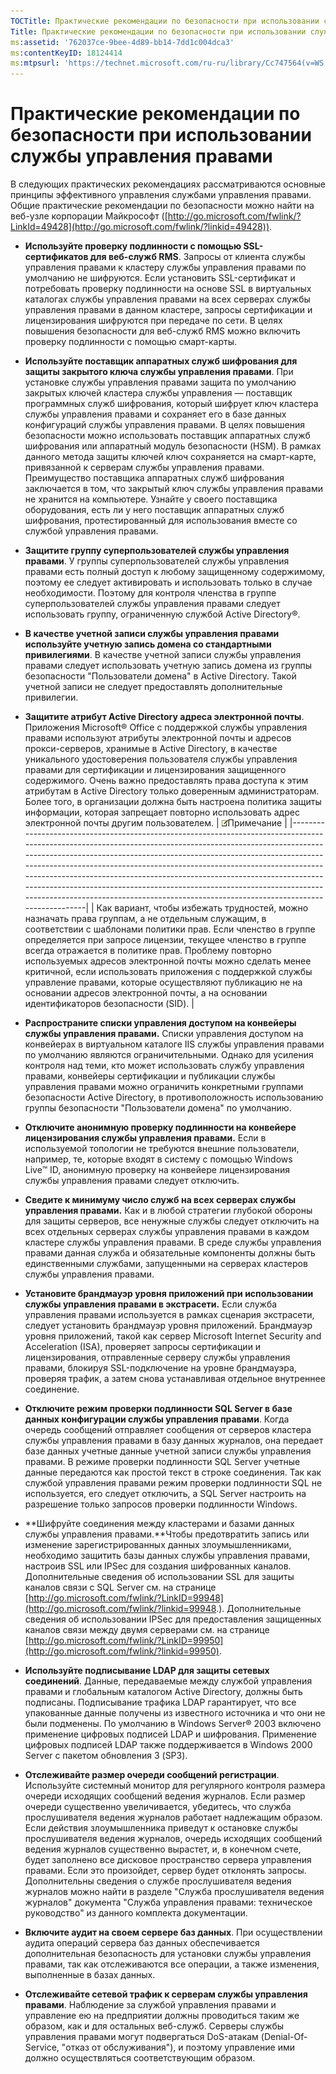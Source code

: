 ```yaml
---
TOCTitle: Практические рекомендации по безопасности при использовании службы управления правами
Title: Практические рекомендации по безопасности при использовании службы управления правами
ms:assetid: '762037ce-9bee-4d89-bb14-7dd1c004dca3'
ms:contentKeyID: 18124414
ms:mtpsurl: 'https://technet.microsoft.com/ru-ru/library/Cc747564(v=WS.10)'
---
```


Практические рекомендации по безопасности при использовании службы управления правами
=====================================================================================

В следующих практических рекомендациях рассматриваются основные принципы эффективного управления службами управления правами. Общие практические рекомендации по безопасности можно найти на веб-узле корпорации Майкрософт ([http://go.microsoft.com/fwlink/?LinkId=49428](http://go.microsoft.com/fwlink/?linkid=49428)).

-   **Используйте проверку подлинности с помощью SSL-сертификатов для веб-служб RMS**. Запросы от клиента службы управления правами к кластеру службы управления правами по умолчанию не шифруются. Если установить SSL-сертификат и потребовать проверку подлинности на основе SSL в виртуальных каталогах службы управления правами на всех серверах службы управления правами в данном кластере, запросы сертификации и лицензирования шифруются при передаче по сети. В целях повышения безопасности для веб-служб RMS можно включить проверку подлинности с помощью смарт-карты.
-   **Используйте поставщик аппаратных служб шифрования для защиты закрытого ключа службы управления правами**. При установке службы управления правами защита по умолчанию закрытых ключей кластера службы управления — поставщик программных служб шифрования, который шифрует ключ кластера службы управления правами и сохраняет его в базе данных конфигураций службы управления правами. В целях повышения безопасности можно использовать поставщик аппаратных служб шифрования или аппаратный модуль безопасности (HSM). В рамках данного метода защиты ключей ключ сохраняется на смарт-карте, привязанной к серверам службы управления правами. Преимущество поставщика аппаратных служб шифрования заключается в том, что закрытый ключ службы управления правами не хранится на компьютере. Узнайте у своего поставщика оборудования, есть ли у него поставщик аппаратных служб шифрования, протестированный для использования вместе со службой управления правами.
-   **Защитите группу суперпользователей службы управления правами**. У группы суперпользователей службы управления правами есть полный доступ к любому защищенному содержимому, поэтому ее следует активировать и использовать только в случае необходимости. Поэтому для контроля членства в группе суперпользователей службы управления правами следует использовать группу, ограниченную службой Active Directory®.
-   **В качестве учетной записи службы управления правами используйте учетную запись домена со стандартными привилегиями**. В качестве учетной записи службы управления правами следует использовать учетную запись домена из группы безопасности "Пользователи домена" в Active Directory. Такой учетной записи не следует предоставлять дополнительные привилегии.
-   **Защитите атрибут Active Directory адреса электронной почты**. Приложения Microsoft® Office с поддержкой службы управления правами используют атрибуты электронной почты и адресов прокси-серверов, хранимые в Active Directory, в качестве уникального удостоверения пользователя службы управления правами для сертификации и лицензирования защищенного содержимого. Очень важно предоставлять права доступа к этим атрибутам в Active Directory только доверенным администраторам. Более того, в организации должна быть настроена политика защиты информации, которая запрещает повторно использовать адрес электронной почты другим пользователем.
    | ![](/security-updates/images/Cc747564.note(WS.10).gif)Примечание                                                                                                                                                                                                                                                                                                                                                                                                                                                                                 |
    |-------------------------------------------------------------------------------------------------------------------------------------------------------------------------------------------------------------------------------------------------------------------------------------------------------------------------------------------------------------------------------------------------------------------------------------------------------------------------------------------------------------------------------------------------------------|
    | Как вариант, чтобы избежать трудностей, можно назначать права группам, а не отдельным служащим, в соответствии с шаблонами политики прав. Если членство в группе определяется при запросе лицензии, текущее членство в группе всегда отражается в политике прав. Проблему повторно используемых адресов электронной почты можно сделать менее критичной, если использовать приложения с поддержкой службы управление правами, которые осуществляют публикацию не на основании адресов электронной почты, а на основании идентификаторов безопасности (SID). |

-   **Распространите списки управления доступом на конвейеры службы управления правами.** Списки управления доступом на конвейерах в виртуальном каталоге IIS службы управления правами по умолчанию являются ограничительными. Однако для усиления контроля над теми, кто может использовать службу управления правами, конвейеры сертификации и публикации службы управления правами можно ограничить конкретными группами безопасности Active Directory, в противоположность использованию группы безопасности "Пользователи домена" по умолчанию.
-   **Отключите анонимную проверку подлинности на конвейере лицензирования службы управления правами.** Если в используемой топологии не требуются внешние пользователи, например, те, которые входят в систему с помощью Windows Live™ ID, анонимную проверку на конвейере лицензирования службы управления правами следует отключить.
-   **Сведите к минимуму число служб на всех серверах службы управления правами.** Как и в любой стратегии глубокой обороны для защиты серверов, все ненужные службы следует отключить на всех отдельных серверах службы управления правами в каждом кластере службы управления правами. В среде службы управления правами данная служба и обязательные компоненты должны быть единственными службами, запущенными на серверах кластеров службы управления правами.
-   **Установите брандмауэр уровня приложений при использовании службы управления правами в экстрасети.** Если служба управления правами используется в рамках сценария экстрасети, следует установить брандмауэр уровня приложений. Брандмауэр уровня приложений, такой как сервер Microsoft Internet Security and Acceleration (ISA), проверяет запросы сертификации и лицензирования, отправленные серверу службы управления правами, блокируя SSL-подключение на уровне брандмауэра, проверяя трафик, а затем снова устанавливая отдельное внутреннее соединение.
-   **Отключите режим проверки подлинности SQL Server в базе данных конфигурации службы управления правами**. Когда очередь сообщений отправляет сообщения от серверов кластера службы управления правами в базу данных журналов, она передает базе данных учетные данные учетной записи службы управления правами. В режиме проверки подлинности SQL Server учетные данные передаются как простой текст в строке соединения. Так как службой управления правами режим проверки подлинности SQL не используется, его следует отключить, а SQL Server настроить на разрешение только запросов проверки подлинности Windows.
-   **Шифруйте соединения между кластерами и базами данных службы управления правами.**Чтобы предотвратить запись или изменение зарегистрированных данных злоумышленниками, необходимо защитить базы данных службы управления правами, настроив SSL или IPSec для создания шифрованных каналов. Дополнительные сведения об использовании SSL для защиты каналов связи с SQL Server см. на странице [http://go.microsoft.com/fwlink/?LinkID=99948](http://go.microsoft.com/fwlink/?linkid=99948.). Дополнительные сведения об использовании IPSec для предоставления защищенных каналов связи между двумя серверами см. на странице [http://go.microsoft.com/fwlink/?LinkID=99950](http://go.microsoft.com/fwlink/?linkid=99950).
-   **Используйте подписывание LDAP для защиты сетевых соединений**. Данные, передаваемые между службой управления правами и глобальным каталогом Active Directory, должны быть подписаны. Подписывание трафика LDAP гарантирует, что все упакованные данные получены из известного источника и что они не были подменены. По умолчанию в Windows Server® 2003 включено применение цифровых подписей LDAP и шифрования. Применение цифровых подписей LDAP также поддерживается в Windows 2000 Server с пакетом обновления 3 (SP3).
-   **Отслеживайте размер очереди сообщений регистрации**. Используйте системный монитор для регулярного контроля размера очереди исходящих сообщений ведения журналов. Если размер очереди существенно увеличивается, убедитесь, что служба прослушивателя ведения журналов работает надлежащим образом. Если действия злоумышленника приведут к остановке службы прослушивателя ведения журналов, очередь исходящих сообщений ведения журналов существенно вырастет, и, в конечном счете, будет заполнено все дисковое пространство сервера управления правами. Если это произойдет, сервер будет отклонять запросы. Дополнительны сведения о службе прослушивателя ведения журналов можно найти в разделе "Служба прослушивателя ведения журналов" документа "Служба управления правами: техническое руководство" из данного комплекта документации.
-   **Включите аудит на своем сервере баз данных**. При осуществлении аудита операций сервера баз данных обеспечивается дополнительная безопасность для установки службы управления правами, так как отслеживаются все операции, а также изменения, выполненные в базах данных.
-   **Отслеживайте сетевой трафик к серверам службы управления правами**. Наблюдение за службой управления правами и управление ею на предприятии должны проводиться таким же образом, как и для остальных веб-служб. Серверы службы управления правами могут подвергаться DoS-атакам (Denial-Of-Service, "отказ от обслуживания"), и поэтому управление ими должно осуществляться соответствующим образом.
